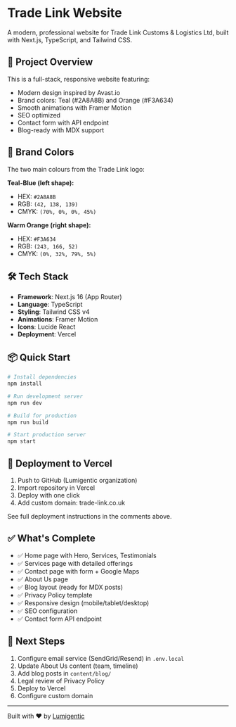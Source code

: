 # Trade Link Website

A modern, professional website for Trade Link Customs & Logistics Ltd, built with Next.js, TypeScript, and Tailwind CSS.

## 🚀 Project Overview

This is a full-stack, responsive website featuring:
- Modern design inspired by Avast.io
- Brand colors: Teal (#2A8A8B) and Orange (#F3A634)
- Smooth animations with Framer Motion
- SEO optimized
- Contact form with API endpoint
- Blog-ready with MDX support

## 🎨 Brand Colors

The two main colours from the Trade Link logo:

**Teal-Blue (left shape):**
- HEX: `#2A8A8B`
- RGB: `(42, 138, 139)`
- CMYK: `(70%, 0%, 0%, 45%)`

**Warm Orange (right shape):**
- HEX: `#F3A634`
- RGB: `(243, 166, 52)`
- CMYK: `(0%, 32%, 79%, 5%)`

## 🛠️ Tech Stack

- **Framework**: Next.js 16 (App Router)
- **Language**: TypeScript
- **Styling**: Tailwind CSS v4
- **Animations**: Framer Motion
- **Icons**: Lucide React
- **Deployment**: Vercel

## 📦 Quick Start

```bash
# Install dependencies
npm install

# Run development server
npm run dev

# Build for production
npm run build

# Start production server
npm start
```

## 🚀 Deployment to Vercel

1. Push to GitHub (Lumigentic organization)
2. Import repository in Vercel
3. Deploy with one click
4. Add custom domain: trade-link.co.uk

See full deployment instructions in the comments above.

## ✅ What's Complete

- ✅ Home page with Hero, Services, Testimonials
- ✅ Services page with detailed offerings
- ✅ Contact page with form + Google Maps
- ✅ About Us page
- ✅ Blog layout (ready for MDX posts)
- ✅ Privacy Policy template
- ✅ Responsive design (mobile/tablet/desktop)
- ✅ SEO configuration
- ✅ Contact form API endpoint

## 📝 Next Steps

1. Configure email service (SendGrid/Resend) in `.env.local`
2. Update About Us content (team, timeline)
3. Add blog posts in `content/blog/`
4. Legal review of Privacy Policy
5. Deploy to Vercel
6. Configure custom domain

---

Built with ❤️ by [Lumigentic](https://lumigentic.com)
